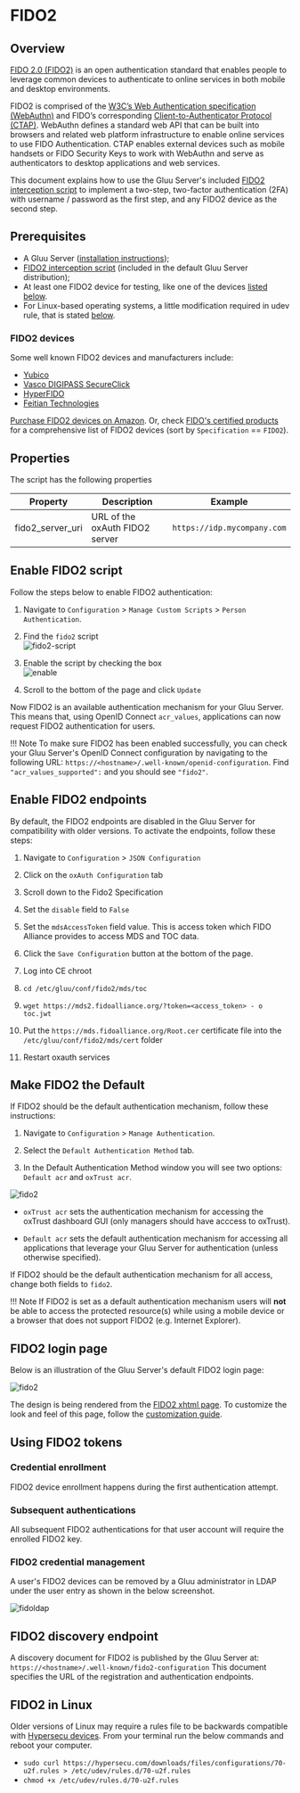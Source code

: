 # FIDO2

## Overview
[FIDO 2.0 (FIDO2)](https://fidoalliance.org/fido2/) is an open authentication standard that enables people to leverage common devices to authenticate to online services in both mobile and desktop environments.

FIDO2 is comprised of the [W3C’s Web Authentication specification (WebAuthn)](https://www.w3.org/TR/webauthn/) and FIDO’s corresponding [Client-to-Authenticator Protocol (CTAP)](https://fidoalliance.org/specs/fido-v2.0-ps-20170927/fido-client-to-authenticator-protocol-v2.0-ps-20170927.html). WebAuthn defines a standard web API that can be built into browsers and related web platform infrastructure to enable online services to use FIDO Authentication. CTAP enables external devices such as mobile handsets or FIDO Security Keys to work with WebAuthn and serve as authenticators to desktop applications and web services.

This document explains how to use the Gluu Server's included 
[FIDO2 interception script](https://github.com/GluuFederation/oxAuth/blob/master/Server/integrations/fido2/Fido2ExternalAuthenticator.py) 
to implement a two-step, two-factor authentication (2FA) with username / password as the first step, and any FIDO2 device as the second step. 

## Prerequisites
- A Gluu Server ([installation instructions](../installation-guide/index.md));      
- [FIDO2 interception script](https://github.com/GluuFederation/oxAuth/blob/master/Server/integrations/fido2/Fido2ExternalAuthenticator.py) (included in the default Gluu Server distribution);     
- At least one FIDO2 device for testing, like one of the devices [listed below](#FIDO2-devices). 
- For Linux-based operating systems, a little modification required in udev rule, that is stated [below](#fido2-linux).

### FIDO2 devices
Some well known FIDO2 devices and manufacturers include:           

- [Yubico](https://www.yubico.com/)      
- [Vasco DIGIPASS SecureClick](https://www.vasco.com/products/two-factor-authenticators/hardware/one-button/digipass-secureclick.html)   
- [HyperFIDO](http://hyperfido.com/)       
- [Feitian Technologies](http://www.ftsafe.com/)      

[Purchase FIDO2 devices on Amazon](https://www.amazon.com/s/ref=nb_sb_noss/146-0120855-4781335?url=search-alias%3Daps&field-keywords=fido2). Or, check [FIDO's certified products](https://fidoalliance.org/certification/fido-certified-products/) for a comprehensive list of FIDO2 devices (sort by `Specification` == `FIDO2`). 

## Properties
The script has the following properties

|	Property	|	Description		|	Example	|
|-----------------------|-------------------------------|---------------|
|fido2_server_uri		|URL of the oxAuth FIDO2 server|`https://idp.mycompany.com`|

## Enable FIDO2 script

Follow the steps below to enable FIDO2 authentication:

1. Navigate to `Configuration` > `Manage Custom Scripts` > `Person Authentication`.    

1. Find the `fido2` script       
![fido2-script](../img/admin-guide/multi-factor/fido2-script.png)

1. Enable the script by checking the box       
![enable](../img/admin-guide/enable.png)

1. Scroll to the bottom of the page and click `Update`

Now FIDO2 is an available authentication mechanism for your Gluu Server. This means that, using OpenID Connect `acr_values`, applications can now request FIDO2 authentication for users. 

!!! Note 
    To make sure FIDO2 has been enabled successfully, you can check your Gluu Server's OpenID Connect 
    configuration by navigating to the following URL: `https://<hostname>/.well-known/openid-configuration`. 
    Find `"acr_values_supported":` and you should see `"fido2"`. 

## Enable FIDO2 endpoints

By default, the FIDO2 endpoints are disabled in the Gluu Server for compatibility with older versions. To activate the endpoints, follow these steps:

1. Navigate to `Configuration` > `JSON Configuration`

1. Click on the `oxAuth Configuration` tab

1. Scroll down to the Fido2 Specification

1. Set the `disable` field to `False`

1. Set the `mdsAccessToken` field value. This is access token which FIDO Alliance provides to access MDS and TOC data.

1. Click the `Save Configuration` button at the bottom of the page.

1. Log into CE chroot

1. `cd /etc/gluu/conf/fido2/mds/toc`

1. `wget https://mds2.fidoalliance.org/?token=<access_token> - o toc.jwt`

1. Put the `https://mds.fidoalliance.org/Root.cer` certificate file into the `/etc/gluu/conf/fido2/mds/cert` folder

1. Restart oxauth services

## Make FIDO2 the Default

If FIDO2 should be the default authentication mechanism, follow these instructions: 

1. Navigate to `Configuration` > `Manage Authentication`. 

1. Select the `Default Authentication Method` tab. 

1. In the Default Authentication Method window you will see two options: `Default acr` and `oxTrust acr`. 

![fido2](../img/admin-guide/multi-factor/fido2.png)

 - `oxTrust acr` sets the authentication mechanism for accessing the oxTrust dashboard GUI (only managers should have acccess to oxTrust).    

 - `Default acr` sets the default authentication mechanism for accessing all applications that leverage your Gluu Server for authentication (unless otherwise specified).    

If FIDO2 should be the default authentication mechanism for all access, change both fields to `fido2`.  

!!! Note
    If FIDO2 is set as a default authentication mechanism users will **not** be able to access the protected resource(s) while using a mobile device or a browser that does not support FIDO2 (e.g. Internet Explorer).  

## FIDO2 login page
Below is an illustration of the Gluu Server's default FIDO2 login page:

![fido2](../img/user-authn/u2f.png)

The design is being rendered from the [FIDO2 xhtml page](https://github.com/GluuFederation/oxAuth/blob/master/Server/src/main/webapp/auth/fido2/login.xhtml). To customize the look and feel of this page, follow the [customization guide](../operation/custom-design.md). 

## Using FIDO2 tokens 

### Credential enrollment
FIDO2 device enrollment happens during the first authentication attempt. 

### Subsequent authentications
All subsequent FIDO2 authentications for that user account will require the enrolled FIDO2 key. 

### FIDO2 credential management
A user's FIDO2 devices can be removed by a Gluu administrator in LDAP under the user entry as shown in the below screenshot. 

![fidoldap](../img/admin-guide/multi-factor/fido2-ldap-entry.png)

## FIDO2 discovery endpoint
A discovery document for FIDO2 is published by the Gluu Server at: `https://<hostname>/.well-known/fido2-configuration` This document specifies the URL of the registration and authentication endpoints.

## FIDO2 in Linux 

Older versions of Linux may require a rules file to be backwards compatible with [Hypersecu devices](https://hypersecu.com/products/hyperfido). From your terminal run the below commands and reboot your computer. 

  - `sudo curl https://hypersecu.com/downloads/files/configurations/70-u2f.rules > /etc/udev/rules.d/70-u2f.rules`
  - `chmod +x /etc/udev/rules.d/70-u2f.rules`
